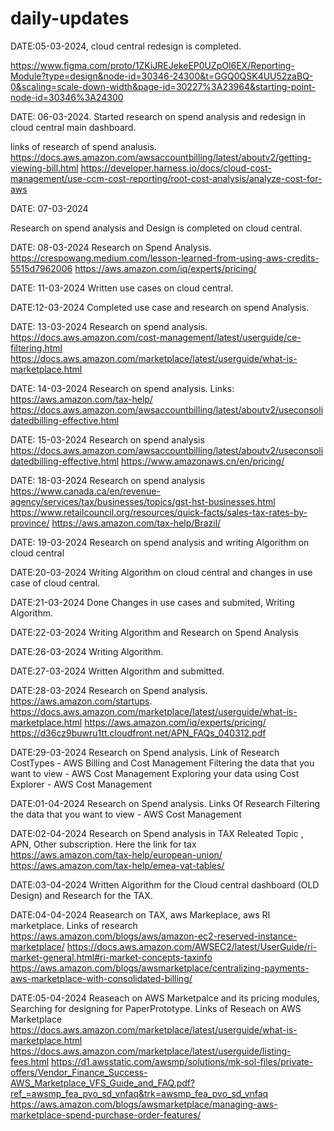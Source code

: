 # daily-updates

DATE:05-03-2024,
cloud central redesign is completed.

https://www.figma.com/proto/1ZKiJREJekeEP0UZpOl6EX/Reporting-Module?type=design&node-id=30346-24300&t=GGQ0QSK4UU52zaBQ-0&scaling=scale-down-width&page-id=30227%3A23964&starting-point-node-id=30346%3A24300


DATE: 06-03-2024.
Started research on spend analysis and  redesign in cloud central main dashboard.

links of research of spend analusis.
https://docs.aws.amazon.com/awsaccountbilling/latest/aboutv2/getting-viewing-bill.html
https://developer.harness.io/docs/cloud-cost-management/use-ccm-cost-reporting/root-cost-analysis/analyze-cost-for-aws


DATE: 07-03-2024

Research on spend analysis and Design is completed on cloud central.

DATE: 08-03-2024
Research on Spend Analysis.
https://crespowang.medium.com/lesson-learned-from-using-aws-credits-5515d7962006
https://aws.amazon.com/iq/experts/pricing/


DATE: 11-03-2024
Written use cases on cloud central.

DATE:12-03-2024
Completed use case and research on spend Analysis.

DATE: 13-03-2024
Research on spend analysis.
https://docs.aws.amazon.com/cost-management/latest/userguide/ce-filtering.html
https://docs.aws.amazon.com/marketplace/latest/userguide/what-is-marketplace.html

DATE: 14-03-2024
Research on spend analysis.
Links:
https://aws.amazon.com/tax-help/
https://docs.aws.amazon.com/awsaccountbilling/latest/aboutv2/useconsolidatedbilling-effective.html 

DATE: 15-03-2024
Research on spend analysis
https://docs.aws.amazon.com/awsaccountbilling/latest/aboutv2/useconsolidatedbilling-effective.html 
https://www.amazonaws.cn/en/pricing/

DATE: 18-03-2024
Research on spend analysis
https://www.canada.ca/en/revenue-agency/services/tax/businesses/topics/gst-hst-businesses.html
https://www.retailcouncil.org/resources/quick-facts/sales-tax-rates-by-province/
https://aws.amazon.com/tax-help/Brazil/

DATE: 19-03-2024
Research on spend analysis and writing Algorithm on cloud central

DATE:20-03-2024
Writing Algorithm on cloud central and changes in use case of cloud central.

DATE:21-03-2024
Done Changes in use cases and submited,  Writing Algorithm.

DATE:22-03-2024
Writing Algorithm and Research on Spend Analysis

DATE:26-03-2024
Writing Algorithm.

DATE:27-03-2024
Written Algorithm and submitted.

DATE:28-03-2024
Research on Spend analysis.
https://aws.amazon.com/startups.
https://docs.aws.amazon.com/marketplace/latest/userguide/what-is-marketplace.html
https://aws.amazon.com/iq/experts/pricing/
https://d36cz9buwru1tt.cloudfront.net/APN_FAQs_040312.pdf

DATE:29-03-2024
Research on Spend analysis.
Link of Research
CostTypes - AWS Billing and Cost Management
Filtering the data that you want to view - AWS Cost Management
Exploring your data using Cost Explorer - AWS Cost Management

DATE:01-04-2024
Research on Spend analysis.
Links Of Research
Filtering the data that you want to view - AWS Cost Management

DATE:02-04-2024
Research on Spend analysis in TAX Releated Topic , APN, Other subscription.
Here the link for tax        
https://aws.amazon.com/tax-help/european-union/
https://aws.amazon.com/tax-help/emea-vat-tables/

DATE:03-04-2024
Written Algorithm for the Cloud central dashboard (OLD Design) and Research for the TAX.

DATE:04-04-2024
Reasearch on TAX, aws Markeplace, aws RI marketplace.
Links of research 
https://aws.amazon.com/blogs/aws/amazon-ec2-reserved-instance-marketplace/
https://docs.aws.amazon.com/AWSEC2/latest/UserGuide/ri-market-general.html#ri-market-concepts-taxinfo
https://aws.amazon.com/blogs/awsmarketplace/centralizing-payments-aws-marketplace-with-consolidated-billing/

DATE:05-04-2024
Reaseach on AWS Marketpalce and its pricing modules, Searching for designing for PaperPrototype.
Links of Reseach on AWS Marketplace
https://docs.aws.amazon.com/marketplace/latest/userguide/what-is-marketplace.html
https://docs.aws.amazon.com/marketplace/latest/userguide/listing-fees.html
https://d1.awsstatic.com/awsmp/solutions/mk-sol-files/private-offers/Vendor_Finance_Success-AWS_Marketplace_VFS_Guide_and_FAQ.pdf?ref_=awsmp_fea_pvo_sd_vnfaq&trk=awsmp_fea_pvo_sd_vnfaq
https://aws.amazon.com/blogs/awsmarketplace/managing-aws-marketplace-spend-purchase-order-features/

